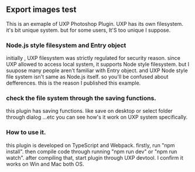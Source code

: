 ## Export images test

This is an exmaple of UXP Photoshop Plugin.
UXP has its own filesystem. it's bit unique system. but for some users, It'S too unique I suppose.

### Node.js style filesystem and Entry object

initially , UXP filesystem was strictly regulated for security reason.
since UXP allowed to access local system, it supports Node style filesystem.
but I suupose many people aren't familiar with Entry object.
and UXP Node style file system isn't same as Node.js itself.
so you'll be confused about defferences.
this is the reason I published this example.

### check the file system through the saving functions.

this plugin has saving functions.
like save on desktop or select folder through dialog ...etc
you can see how's it work on UXP system specifically.

### How to use it.

this plugin is developed on TypeScript and Webpack.
firstly, run "npm install".
then compile code through running "npm run dev" or "npm run watch".
after compiling that, start plugin through UXP devtool.
I confirm it works on Win and Mac both OS.